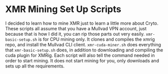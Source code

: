 # XMR Mining Set Up Scripts 
I decided to learn how to mine XMR just to learn a little more about Cryto. These scripts all assume that you have a Mullvad VPN account, just because that is how I did it, you can rip those parts out very easily. `xmr-basic-setup.sh` is for CPU mining only. It clones and compiles the xmrig repo, and install the Mullvad CLI client. `xmr-cuda-miner.sh` does everything that `xmr-basic-setup.sh` does, in addition to downloading and compiling the cuda plugin for XMRig. Each script will also tell the command needed in order to start mining. It does not start mining for you, only downloads and sets up all the requirements.
